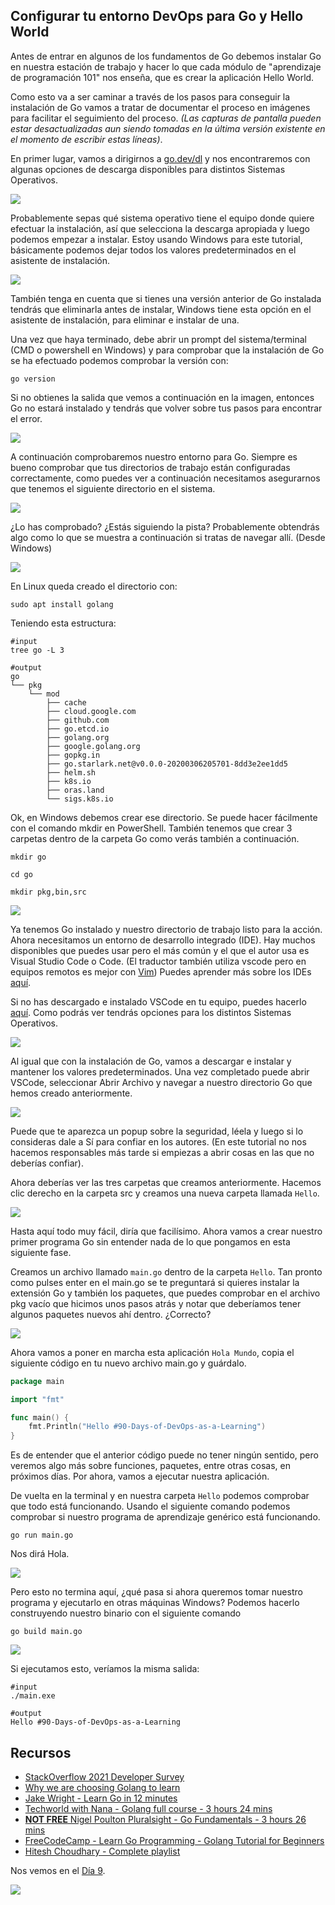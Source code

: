 ## Configurar tu entorno DevOps para Go y Hello World

Antes de entrar en algunos de los fundamentos de Go debemos instalar Go en nuestra estación de trabajo y hacer lo que cada módulo de "aprendizaje de programación 101" nos enseña, que es crear la aplicación Hello World. 

Como esto va a ser caminar a través de los pasos para conseguir la instalación de Go vamos a tratar de documentar el proceso en imágenes para facilitar el seguimiento del proceso. _(Las capturas de pantalla pueden estar desactualizadas aun siendo tomadas en la última versión existente en el momento de escribir estas líneas)_.

En primer lugar, vamos a dirigirnos a [go.dev/dl](https://go.dev/dl/) y nos encontraremos con algunas opciones de descarga disponibles para distintos Sistemas Operativos.

![](Images/Day8_Go1.png)

Probablemente sepas qué sistema operativo tiene el equipo donde quiere efectuar la instalación, así que selecciona la descarga apropiada y luego podemos empezar a instalar. Estoy usando Windows para este tutorial, básicamente podemos dejar todos los valores predeterminados en el asistente de instalación. 

![](Images/Day8_Go2.png)

También tenga en cuenta que si tienes una versión anterior de Go instalada tendrás que eliminarla antes de instalar, Windows tiene esta opción en el asistente de instalación, para eliminar e instalar de una.

Una vez que haya terminado, debe abrir un prompt del sistema/terminal (CMD o powershell en Windows) y para comprobar que la instalación de Go se ha efectuado podemos comprobar la versión con:

```shell
go version
```

Si no obtienes la salida que vemos a continuación en la imagen, entonces Go no estará instalado y tendrás que volver sobre tus pasos para encontrar el error.

![](Images/Day8_Go3.png)

A continuación comprobaremos nuestro entorno para Go. Siempre es bueno comprobar que tus directorios de trabajo están configuradas correctamente, como puedes ver a continuación necesitamos asegurarnos que tenemos el siguiente directorio en el sistema.

![](Images/Day8_Go4.png)

¿Lo has comprobado? ¿Estás siguiendo la pista? Probablemente obtendrás algo como lo que se muestra a continuación si tratas de navegar allí. (Desde Windows)

![](Images/Day8_Go5.png)

En Linux queda creado el directorio con:

```shell
sudo apt install golang
```
Teniendo esta estructura:
```shell
#input
tree go -L 3

#output
go
└── pkg
    └── mod
        ├── cache
        ├── cloud.google.com
        ├── github.com
        ├── go.etcd.io
        ├── golang.org
        ├── google.golang.org
        ├── gopkg.in
        ├── go.starlark.net@v0.0.0-20200306205701-8dd3e2ee1dd5
        ├── helm.sh
        ├── k8s.io
        ├── oras.land
        └── sigs.k8s.io
```

Ok, en Windows debemos crear ese directorio. Se puede hacer fácilmente con el comando mkdir en PowerShell. También tenemos que crear 3 carpetas dentro de la carpeta Go como verás también a continuación.

```shell
mkdir go

cd go

mkdir pkg,bin,src
```

![](Images/Day8_Go6.png)

Ya tenemos Go instalado y nuestro directorio de trabajo listo para la acción. Ahora necesitamos un entorno de desarrollo integrado (IDE). Hay muchos disponibles que puedes usar pero el más común y el que el autor usa es Visual Studio Code o Code. (El traductor también utiliza vscode pero en equipos remotos es mejor con [Vim](https://gitea.vergaracarmona.es/man-linux/Guia-VIM)) Puedes aprender más sobre los IDEs [aquí](https://www.youtube.com/watch?v=vUn5akOlFXQ).

Si no has descargado e instalado VSCode en tu equipo, puedes hacerlo [aquí](https://code.visualstudio.com/download). Como podrás ver tendrás opciones para los distintos Sistemas Operativos.

![](Images/Day8_Go7.png)

Al igual que con la instalación de Go, vamos a descargar e instalar y mantener los valores predeterminados. Una vez completado puede abrir VSCode, seleccionar Abrir Archivo y navegar a nuestro directorio Go que hemos creado anteriormente.

![](Images/Day8_Go8.png)

Puede que te aparezca un popup sobre la seguridad, léela y luego si lo consideras dale a Sí para confiar en los autores. (En este tutorial no nos hacemos responsables más tarde si empiezas a abrir cosas en las que no deberías confiar).

Ahora deberías ver las tres carpetas que creamos anteriormente. Hacemos clic derecho en la carpeta src y creamos una nueva carpeta llamada `Hello`.

![](Images/Day8_Go9.png)

Hasta aquí todo muy fácil, diría que facilísimo. Ahora vamos a crear nuestro primer programa Go sin entender nada de lo que pongamos en esta siguiente fase.

Creamos un archivo llamado `main.go` dentro de la carpeta `Hello`. Tan pronto como pulses enter en el main.go se te preguntará si quieres instalar la extensión Go y también los paquetes, que puedes comprobar en el archivo pkg vacío que hicimos unos pasos atrás y notar que deberíamos tener algunos paquetes nuevos ahí dentro. ¿Correcto?

![](Images/Day8_Go10.png)

Ahora vamos a poner en marcha esta aplicación `Hola Mundo`, copia el siguiente código en tu nuevo archivo main.go y guárdalo.

```go
package main

import "fmt"

func main() {
    fmt.Println("Hello #90-Days-of-DevOps-as-a-Learning")
}
```

Es de entender que el anterior código puede no tener ningún sentido, pero veremos algo más sobre funciones, paquetes, entre otras cosas, en próximos días. Por ahora, vamos a ejecutar nuestra aplicación. 

De vuelta en la terminal y en nuestra carpeta `Hello` podemos comprobar que todo está funcionando. Usando el siguiente comando podemos comprobar si nuestro programa de aprendizaje genérico está funcionando.

```shell
go run main.go
```
Nos dirá Hola.

![](Images/Day8_Go11.png)

Pero esto no termina aquí, ¿qué pasa si ahora queremos tomar nuestro programa y ejecutarlo en otras máquinas Windows? Podemos hacerlo construyendo nuestro binario con el siguiente comando

```shell
go build main.go
```

![](Images/Day8_Go12.png)

Si ejecutamos esto, veríamos la misma salida:

```shell
#input
./main.exe

#output
Hello #90-Days-of-DevOps-as-a-Learning
```

## Recursos

- [StackOverflow 2021 Developer Survey](https://insights.stackoverflow.com/survey/2021)
- [Why we are choosing Golang to learn](https://www.youtube.com/watch?v=7pLqIIAqZD4&t=9s)
- [Jake Wright - Learn Go in 12 minutes](https://www.youtube.com/watch?v=C8LgvuEBraI&t=312s)
- [Techworld with Nana - Golang full course - 3 hours 24 mins](https://www.youtube.com/watch?v=yyUHQIec83I)
- [**NOT FREE** Nigel Poulton Pluralsight - Go Fundamentals - 3 hours 26 mins](https://www.pluralsight.com/courses/go-fundamentals)
- [FreeCodeCamp - Learn Go Programming - Golang Tutorial for Beginners](https://www.youtube.com/watch?v=YS4e4q9oBaU&t=1025s)
- [Hitesh Choudhary - Complete playlist](https://www.youtube.com/playlist?list=PLRAV69dS1uWSR89FRQGZ6q9BR2b44Tr9N)

Nos vemos en el [Día 9](day09.md).

![](Images/Day8_Go13.png)
